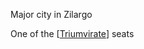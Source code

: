 Major city in Zilargo

One of the [[Triumvirate]] seats

[//begin]: # "Autogenerated link references for markdown compatibility"
[Triumvirate]: ../../organizations/Triumvirate "Triumvirate"
[//end]: # "Autogenerated link references"